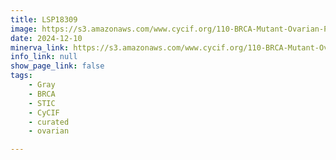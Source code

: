 ```yaml
---
title: LSP18309
image: https://s3.amazonaws.com/www.cycif.org/110-BRCA-Mutant-Ovarian-Precursors/LSP18309/LSP18309.png
date: 2024-12-10
minerva_link: https://s3.amazonaws.com/www.cycif.org/110-BRCA-Mutant-Ovarian-Precursors/LSP18309/index.html
info_link: null
show_page_link: false
tags:
    - Gray
    - BRCA
    - STIC
    - CyCIF
    - curated
    - ovarian

---
```

